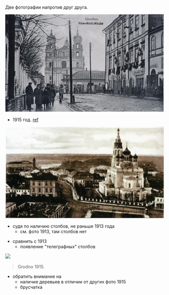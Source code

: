 Две фотографии напротив друг друга.

![1915][1915]

[1915]: 14570693_666226170210306_1353191002369026441_o.jpg
[1915-ref]: https://www.facebook.com/photo.php?fbid=666226170210306&set=a.128391070660488.29678.100004687862170&type=3&theater

- 1915 год. [ref][1915-ref]

![1915?][1915?]

- судя по наличию столбов, не раньше 1913 года
  - см. фото 1913, там столбов нет

[1915?]: 14543944_1117080921703748_3849031950084709990_o.jpg
[1915?-ref]: https://www.facebook.com/photo.php?fbid=1117080921703748&set=p.1117080921703748&type=3&theater

- сравнить с 1913
  - появление "телеграфных" столбов

![][trees]

[trees]: 14601080_665825040250419_9043737694918734184_n.jpg
[trees-ref]: https://www.facebook.com/photo.php?fbid=665825040250419&set=a.128391070660488.29678.100004687862170&type=3&theater

> Grodno 1915.

- обратить внимание на
  - наличие деревьев в отличии от других фото 1915
  - брусчатка

